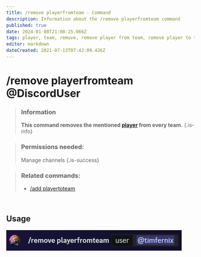 ```yaml
---
title: /remove playerfromteam - Command
description: Information about the /remove playerfromteam command
published: true
date: 2024-01-08T21:08:25.066Z
tags: player, team, remove, remove player from team, remove player to team, remove playertoteam, remove playerfromteam
editor: markdown
dateCreated: 2021-07-13T07:42:09.426Z
---
```


# /remove playerfromteam @DiscordUser

>### Information
>**This command removes the mentioned [player](/en/terms/player) from every team.**
>{.is-info}

>### Permissions needed: 
>Manage channels
>{.is-success}

>### Related commands:
>-   [/add playertoteam](/en/commands/add/playerToTeam/)  
    
    
<br>

## Usage

![](/en_/en_remove_player.png)